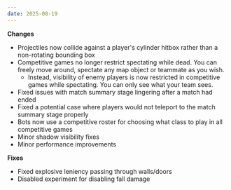 ```yaml
---
date: 2025-08-19
---
```


**Changes**

* Projectiles now collide against a player's cylinder hitbox rather than a non-rotating bounding box
* Competitive games no longer restrict spectating while dead. You can freely move around, spectate any map object or teammate as you wish.
  * Instead, visibility of enemy players is now restricted in competitive games while spectating. You can only see what your team sees.
* Fixed issues with match summary stage lingering after a match had ended
* Fixed a potential case where players would not teleport to the match summary stage properly
* Bots now use a competitive roster for choosing what class to play in all competitive games
* Minor shadow visibility fixes
* Minor performance improvements

**Fixes**

* Fixed explosive leniency passing through walls/doors
* Disabled experiment for disabling fall damage

